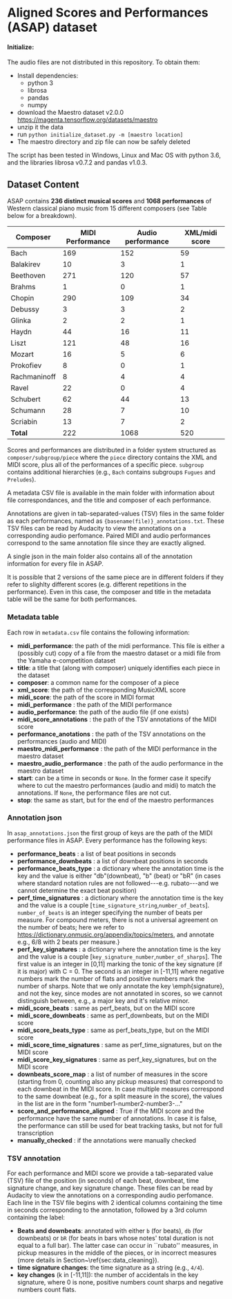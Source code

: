 # Aligned Scores and Performances (ASAP) dataset

#### Initialize:
The audio files are not distributed in this repository. To obtain them:
- Install dependencies:
  - python 3
  - librosa
  - pandas
  - numpy
- download the Maestro dataset v2.0.0 https://magenta.tensorflow.org/datasets/maestro
- unzip it the data
- run `python initialize_dataset.py -m [maestro location]`
- The maestro directory and zip file can now be safely deleted

The script has been tested in Windows, Linux and Mac OS with python 3.6, and the libraries librosa v0.7.2 and pandas v1.0.3.
  

## Dataset Content
ASAP  contains  **236  distinct  musical  scores**  and  **1068  performances**  of  Western  classical  piano  music from 15 different composers (see Table below for a breakdown).

| Composer     	| MIDI Performance | Audio performance	| XML/midi score 	|
|--------------	|--------------	| ----------------------|-------------	|
| Bach         	| 169         	| 152       | 59    	|
| Balakirev    	| 10           	| 3        |1     	|
| Beethoven    	| 271          	| 120       |57   	  |
| Brahms       	| 1            	| 0        |1     	|
| Chopin       	| 290         	| 109       |34    	|
| Debussy      	| 3            	| 3        |2     	|
| Glinka       	| 2            	| 2        |1     	|
| Haydn        	| 44           	| 16        |11    	|
| Liszt        	| 121          	| 48        |16    	|
| Mozart       	| 16           	| 5        |6     	|
| Prokofiev    	| 8            	| 0        |1     	|
| Rachmaninoff 	| 8           	| 4        |4     	|
| Ravel        	| 22           	| 0        |4     	|
| Schubert     	| 62           	| 44        |13    	|
| Schumann     	| 28           	| 7        |10    	|
| Scriabin     	| 13           	| 7        |2     	|
| **Total**     | 222           |1068      | 520    |

<!--548 of the recordings are available as MIDI only, and others (520) are provided as MIDI and audio recordings  aligned  with  approximately  3  ms  precision.    Each score corresponds with at least one performance (and usually more). Each  musical  score  is  provided  in  both  MusicXML and MIDI formats.  In the MIDI score, the position of all MIDI events are quantized to a metrical grid according to their position in the MusicXML score.  The aligned time signature and tempo change events ensure that the metrical grid of the MIDI score is identical to that of the corresponding  MusicXML  score,  aligning  with  abrupt  time417signature  and  tempo  changes,  as  well  as  gradual  tempo changes such as ritardando and accellerando.  Grace notes are represented in MIDI as notes of very short duration. Repetitions  in  the  score  are  “unfolded”  in  the  MIDI  file such that some sections of the MusicXML score may be duplicated  in  the  MIDI  score.    Except  for  performance mistakes,  there  is  a  one-to-one  correspondence  between424the notes in a MIDI performance and its associated MIDI score.-->


Scores and performances are distributed in a folder system structured as `composer/subgroup/piece` where the `piece` directory contains the XML and MIDI score, plus all of the performances of a specific piece. `subgroup` contains additional hierarchies (e.g., `Bach` contains subgroups `Fugues` and `Preludes`).

A metadata CSV file is available in the main folder with  information about file correspondances, and the title and composer of each performance.

Annotations are given in tab-separated-values (TSV) files in the same folder as each performances, named as `{basename(file)}_annotations.txt`. These TSV  files can be read by Audacity to view the annotations on a corresponding audio perfomance. Paired MIDI and audio performances correspond to the same annotation file since they are exactly aligned.

A single json in the main folder also contains all of the annotation information for every file in ASAP.

It is possible that 2 versions of the same piece are in different folders if they refer to slighlty different scores (e.g. different repetitions in the performance). Even in this case, the composer and title in the metadata table will be the same for both performances.


### Metadata table
Each row in `metadata.csv` file contains the following information:

- **midi_performance**: the path of the midi performance. This file is either a (possibly cut) copy of a file from the maestro dataset or a midi file from the Yamaha e-competition dataset
- **title**: a title that (along with composer) uniquely identifies each piece in the dataset
- **composer**: a common name for the composer of a piece
- **xml_score**: the path of the corresponding MusicXML score 
- **midi_score**: the path of the score in MIDI format 
- **midi_performance** : the path of the MIDI performance
- **audio_performance**: the path of the audio file (if one exists)
- **midi_score_annotations** : the path of the TSV annotations of the MIDI score
- **performance_anotations** : the path of the TSV annotations on the performances (audio and MIDI) 
- **maestro_midi_performance** : the path of the MIDI performance in the maestro dataset
- **maestro_audio_performance** : the path of the audio performance in the maestro dataset
- **start**: can be a time in seconds or `None`. In the former case it specify where to cut the maestro performances (audio and midi) to match the annotations. If `None`, the performance files are not cut.
- **stop**: the same as start, but for the end of the maestro performances



<!-- - **beat_downbeat_position**: a list of triples `(annotation_type,performance_midi_annotation, score_midi_annotation)` where 
    - `annotation_type` is either "beat" or "downbeat",
    - `performance_midi_annotation` is the time in second of the annotation in the midi performance
    - `score_midi_annotation` is the time in second of the annotation in the midi score
- **key**: a list of triples `(key, performance_midi_time, score_midi_time)` where
    - `key` is an integer `-12<key<12` where a negative number denotes the number of flats and a positive number the number of sharps
    - performance_midi_time: the time in the performance where the key change
    - score_midi_time: the time in the midi score where the key change
- **time_signature**: a list of triples `(time_signature, performance_midi_time, score_midi_time)` where
    - `time signature` is a string `"numerator/denominator"`
    - performance_midi_time: the time in the performance where the time signature change
    - score_midi_time: the time in the midi score where the time_signature change
- **midi2midi_alignment_path**: a path to the a file containing the note to note alignment between the midi performance and the midi score. This file was created using the Nakamura alignment tool  -->


### Annotation json
In `asap_annotations.json` the first group of keys are the path of the MIDI performance files in ASAP.
Every performance has the following keys:
- **performance_beats** : a list of beat positions in seconds
- **performance_downbeats** : a list of downbeat positions in seconds
- **performance_beats_type** : a dictionary where the annotation time is the key and the value is either "db"(downbeat), "b" (beat) or "bR" (in cases where standard notation rules are not followed---e.g. rubato---and we cannot determine the exact beat position)
- **perf_time_signatures** : a dictionary where the annotation time is the key and the value is a couple [`time_signature_string`,`number_of_beats`]. `number_of_beats`  is an integer specifying the number of beats per measure. For compound meters, there is not a universal agreement on the number of beats; here we refer to  https://dictionary.onmusic.org/appendix/topics/meters, and annotate e.g., 6/8 with 2 beats per measure.} 
- **perf_key_signatures** :  a dictionary where the annotation time is the key and the value is a couple [`key_signature_number`,`number_of_sharps`]. The first value is an integer in [0,11] marking the tonic of the key signature (if it is major) with C = 0. The second is an integer in [-11,11] where negative numbers mark the number of flats and positive numbers mark the number of sharps. Note that we only annotate the key \emph{signature}, and not the key, since modes are not annotated in scores, so we cannot distinguish between, e.g., a major key and it's relative minor.
- **midi_score_beats** : same as perf_beats, but on the MIDI score
- **midi_score_downbeats** :  same as perf_downbeats, but on the MIDI score
- **midi_score_beats_type** : same as perf_beats_type, but on the MIDI score
- **midi_score_time_signatures** : same as perf_time_signatures, but on the MIDI score
- **midi_score_key_signatures** : same as perf_key_signatures, but on the MIDI score
- **downbeats_score_map** : a list of number of measures in the score (starting from 0, counting also any pickup measures) that correspond to each downbeat in the MIDI score. In case multiple measures correspond to the same downbeat (e.g., for a split measure in the score), the values in the list are in the form "number1-number2-number3-..."
- **score_and_performance_aligned** : True if the MIDI score and the performance have the same number of annotations. In case it is false, the performance can still be used for beat tracking tasks, but not for full transcription
- **manually_checked** : if the annotations were manually checked


### TSV annotation
For each performance and MIDI score we provide a tab-separated value (TSV) file of the position (in seconds) of each beat, downbeat, time signature change, and key signature change.  These files can be read by Audacity to view the annotations on a corresponding audio perfomance. Each line in the TSV file begins with 2 identical columns containing the time in seconds corresponding to the annotation, followed by a 3rd column containing the label:
- **Beats and downbeats**: annotated with either `b` (for beats), `db` (for downbeats) or `bR` (for beats in bars whose notes' total duration is not equal to a full bar). The latter case can occur in ``rubato'' measures, in pickup measures in the middle of the pieces, or in incorrect measures (more details in Section~\ref{sec:data_cleaning}).
- **time signature changes**: the time signature as a string (e.g., `4/4`).
- **key changes** (k in [-11,11]): the number of accidentals in the key signature, where 0 is none, positive numbers count sharps and negative numbers count flats.
